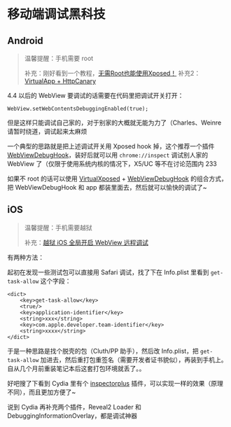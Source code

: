 # 移动端调试黑科技

## Android

> 温馨提醒：手机需要 root
>
> 补充：刚好看到一个教程，[无需Root也能使用Xposed！](https://zhuanlan.zhihu.com/p/31620013?utm_medium=social&utm_source=weibo)
> 补充2：[VirtualApp + HttpCanary](https://juejin.im/post/5c38d6e95188252584692f99)

4.4 以后的 WebView 要调试的话需要在代码里把调试开关打开：

```
WebView.setWebContentsDebuggingEnabled(true);
```

但是这样只能调试自己家的，对于别家的大概就无能为力了（Charles、Weinre 请暂时绕道，调试起来太麻烦

一个典型的思路就是把上述调试开关用 Xposed hook 掉，这个推荐一个插件 [WebViewDebugHook](https://github.com/feix760/WebViewDebugHook)，装好后就可以用 `chrome://inspect` 调试别人家的 WebView 了（仅限于使用系统内核的情况下，X5/UC 等不在讨论范围内 233

如果不 root 的话可以使用 [VirtualXposed](https://github.com/android-hacker/VirtualXposed/blob/vxp/CHINESE.md) + [WebViewDebugHook](https://github.com/feix760/WebViewDebugHook) 的组合方式，把 WebViewDebugHook 和 app 都装里面去，然后就可以愉快的调试了~

## iOS

> 温馨提醒：手机需要越狱
> 
> 补充：[越狱 iOS 全局开启 WebView 远程调试](https://blog.chichou.me/%E8%B6%8A%E7%8B%B1-ios-%E5%85%A8%E5%B1%80%E5%BC%80%E5%90%AF-webview-%E8%BF%9C%E7%A8%8B%E8%B0%83%E8%AF%95-4b27cb361cd0)

有两种方法：

起初在发现一些测试包可以直接用 Safari 调试，找了下在 Info.plist 里看到 `get-task-allow` 这个字段：

```
<dict>
    <key>get-task-allow</key>
    <true/>
    <key>application-identifier</key>
    <string>xxx</string>
    <key>com.apple.developer.team-identifier</key>
    <string>xxxx</string>
</dict>
```

于是一种思路是找个脱壳的包（Cluth/PP 助手），然后改 Info.plist，把 `get-task-allow` 加进去，然后重打包重签名（需要开发者证书貌似），再装到手机上。自从几个月前重装笔记本后这套打包环境就丢了。。

好吧搜了下看到 Cydia 里有个 [inspectorplus](https://github.com/imoldman/inspectorplus) 插件，可以实现一样的效果（原理不同），而且更加方便了~

说到 Cydia 再补充两个插件，Reveal2 Loader 和 DebuggingInformationOverlay，都是调试神器



